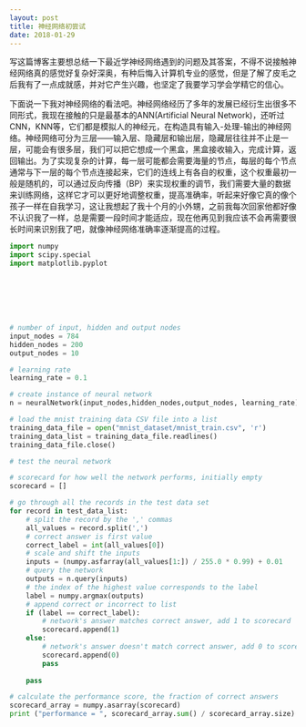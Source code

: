 ```yaml
---
layout: post
title: 神经网络初尝试
date: 2018-01-29
---
```

写这篇博客主要想总结一下最近学神经网络遇到的问题及其答案，不得不说接触神经网络真的感觉好复杂好深奥，有种后悔入计算机专业的感觉，但是了解了皮毛之后我有了一点成就感，并对它产生兴趣，也坚定了我要学习学会学精它的信心。

下面说一下我对神经网络的看法吧。神经网络经历了多年的发展已经衍生出很多不同形式，我现在接触的只是最基本的ANN(Artificial Neural Network)，还听过CNN，KNN等，它们都是模拟人的神经元，在构造具有输入-处理-输出的神经网络。神经网络可分为三层——输入层、隐藏层和输出层，隐藏层往往并不止是一层，可能会有很多层，我们可以把它想成一个黑盒，黑盒接收输入，完成计算，返回输出。为了实现复杂的计算，每一层可能都会需要海量的节点，每层的每个节点通常与下一层的每个节点连接起来，它们的连线上有各自的权重，这个权重最初一般是随机的，可以通过反向传播（BP）来实现权重的调节，我们需要大量的数据来训练网络，这样它才可以更好地调整权重，提高准确率，听起来好像它真的像个孩子一样在自我学习，这让我想起了我十个月的小外甥，之前我每次回家他都好像不认识我了一样，总是需要一段时间才能适应，现在他再见到我应该不会再需要很长时间来识别我了吧，就像神经网络准确率逐渐提高的过程。



```python
import numpy
import scipy.special
import matplotlib.pyplot 







# number of input, hidden and output nodes
input_nodes = 784
hidden_nodes = 200
output_nodes = 10

# learning rate
learning_rate = 0.1

# create instance of neural network
n = neuralNetwork(input_nodes,hidden_nodes,output_nodes, learning_rate)

# load the mnist training data CSV file into a list
training_data_file = open("mnist_dataset/mnist_train.csv", 'r')
training_data_list = training_data_file.readlines()
training_data_file.close()

# test the neural network

# scorecard for how well the network performs, initially empty
scorecard = []

# go through all the records in the test data set
for record in test_data_list:
    # split the record by the ',' commas
    all_values = record.split(',')
    # correct answer is first value
    correct_label = int(all_values[0])
    # scale and shift the inputs
    inputs = (numpy.asfarray(all_values[1:]) / 255.0 * 0.99) + 0.01
    # query the network
    outputs = n.query(inputs)
    # the index of the highest value corresponds to the label
    label = numpy.argmax(outputs)
    # append correct or incorrect to list
    if (label == correct_label):
        # network's answer matches correct answer, add 1 to scorecard
        scorecard.append(1)
    else:
        # network's answer doesn't match correct answer, add 0 to scorecard
        scorecard.append(0)
        pass
    
    pass

# calculate the performance score, the fraction of correct answers
scorecard_array = numpy.asarray(scorecard)
print ("performance = ", scorecard_array.sum() / scorecard_array.size)
```
